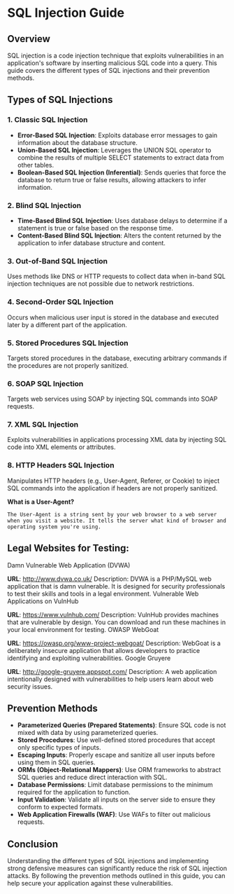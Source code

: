 # SQL Injection Guide

## Overview

SQL injection is a code injection technique that exploits vulnerabilities in an application's software by inserting malicious SQL code into a query. This guide covers the different types of SQL injections and their prevention methods.

## Types of SQL Injections

### 1. Classic SQL Injection
- **Error-Based SQL Injection**: Exploits database error messages to gain information about the database structure.
- **Union-Based SQL Injection**: Leverages the UNION SQL operator to combine the results of multiple SELECT statements to extract data from other tables.
- **Boolean-Based SQL Injection (Inferential)**: Sends queries that force the database to return true or false results, allowing attackers to infer information.

### 2. Blind SQL Injection
- **Time-Based Blind SQL Injection**: Uses database delays to determine if a statement is true or false based on the response time.
- **Content-Based Blind SQL Injection**: Alters the content returned by the application to infer database structure and content.

### 3. Out-of-Band SQL Injection
Uses methods like DNS or HTTP requests to collect data when in-band SQL injection techniques are not possible due to network restrictions.

### 4. Second-Order SQL Injection
Occurs when malicious user input is stored in the database and executed later by a different part of the application.

### 5. Stored Procedures SQL Injection
Targets stored procedures in the database, executing arbitrary commands if the procedures are not properly sanitized.

### 6. SOAP SQL Injection
Targets web services using SOAP by injecting SQL commands into SOAP requests.

### 7. XML SQL Injection
Exploits vulnerabilities in applications processing XML data by injecting SQL code into XML elements or attributes.

### 8. HTTP Headers SQL Injection
Manipulates HTTP headers (e.g., User-Agent, Referer, or Cookie) to inject SQL commands into the application if headers are not properly sanitized.

**What is a User-Agent?**

    The User-Agent is a string sent by your web browser to a web server when you visit a website. It tells the server what kind of browser and operating system you're using.

## Legal Websites for Testing:
Damn Vulnerable Web Application (DVWA)

**URL**: http://www.dvwa.co.uk/
Description: DVWA is a PHP/MySQL web application that is damn vulnerable. It is designed for security professionals to test their skills and tools in a legal environment.
Vulnerable Web Applications on VulnHub

**URL**: https://www.vulnhub.com/
Description: VulnHub provides machines that are vulnerable by design. You can download and run these machines in your local environment for testing.
OWASP WebGoat

**URL**: https://owasp.org/www-project-webgoat/
Description: WebGoat is a deliberately insecure application that allows developers to practice identifying and exploiting vulnerabilities.
Google Gruyere

**URL**: http://google-gruyere.appspot.com/
Description: A web application intentionally designed with vulnerabilities to help users learn about web security issues.

## Prevention Methods

- **Parameterized Queries (Prepared Statements)**: Ensure SQL code is not mixed with data by using parameterized queries.
- **Stored Procedures**: Use well-defined stored procedures that accept only specific types of inputs.
- **Escaping Inputs**: Properly escape and sanitize all user inputs before using them in SQL queries.
- **ORMs (Object-Relational Mappers)**: Use ORM frameworks to abstract SQL queries and reduce direct interaction with SQL.
- **Database Permissions**: Limit database permissions to the minimum required for the application to function.
- **Input Validation**: Validate all inputs on the server side to ensure they conform to expected formats.
- **Web Application Firewalls (WAF)**: Use WAFs to filter out malicious requests.

## Conclusion

Understanding the different types of SQL injections and implementing strong defensive measures can significantly reduce the risk of SQL injection attacks. By following the prevention methods outlined in this guide, you can help secure your application against these vulnerabilities.
